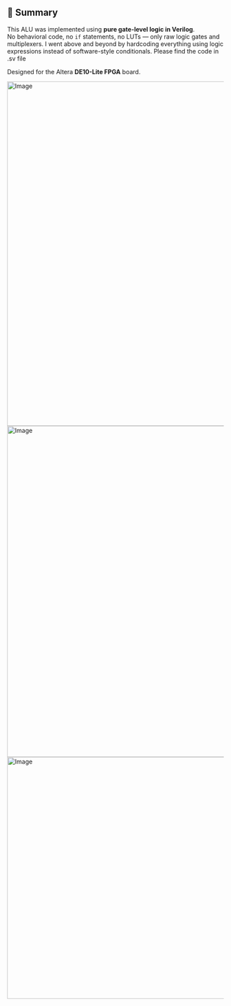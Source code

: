 ## 🔧 Summary

This ALU was implemented using **pure gate-level logic in Verilog**.  
No behavioral code, no `if` statements, no LUTs — only raw logic gates and multiplexers.
I went above and beyond by hardcoding everything using logic expressions instead of software-style conditionals.
Please find the code in .sv file

Designed for the Altera **DE10-Lite FPGA** board.

<img width="971" height="802" alt="Image" src="https://github.com/user-attachments/assets/0cfa519c-a55f-4f9c-81aa-00eb6cc8dbe5" />

<img width="953" height="771" alt="Image" src="https://github.com/user-attachments/assets/f8f62af1-aaa5-4141-b9b2-c75a28f16272" />

<img width="963" height="563" alt="Image" src="https://github.com/user-attachments/assets/224c8241-b650-45cb-b672-8fb7d900ba19" />
